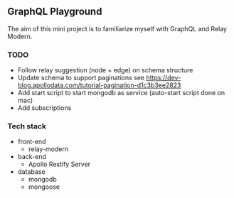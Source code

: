 ## GraphQL Playground

The aim of this mini project is to familiarize myself with GraphQL and Relay Modern.

### TODO
 * Follow relay suggestion (node + edge) on schema structure
 * Update schema to support paginations see https://dev-blog.apollodata.com/tutorial-pagination-d1c3b3ee2823
 * Add start script to start mongodb as service (auto-start script done on mac)
 * Add subscriptions

### Tech stack
  * front-end
    * relay-modern
  * back-end
    * Apollo Restify Server
  * database
    * mongodb
    * mongoose

